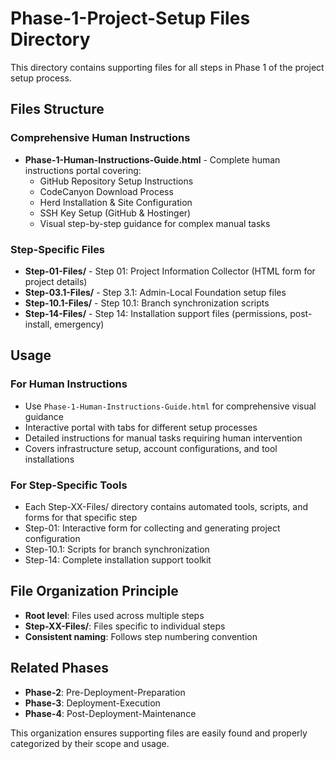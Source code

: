 # Phase-1-Project-Setup Files Directory

This directory contains supporting files for all steps in Phase 1 of the project setup process.

## Files Structure

### Comprehensive Human Instructions

-   **Phase-1-Human-Instructions-Guide.html** - Complete human instructions portal covering:
    -   GitHub Repository Setup Instructions
    -   CodeCanyon Download Process
    -   Herd Installation & Site Configuration
    -   SSH Key Setup (GitHub & Hostinger)
    -   Visual step-by-step guidance for complex manual tasks

### Step-Specific Files

-   **Step-01-Files/** - Step 01: Project Information Collector (HTML form for project details)
-   **Step-03.1-Files/** - Step 3.1: Admin-Local Foundation setup files
-   **Step-10.1-Files/** - Step 10.1: Branch synchronization scripts
-   **Step-14-Files/** - Step 14: Installation support files (permissions, post-install, emergency)

## Usage

### For Human Instructions

-   Use `Phase-1-Human-Instructions-Guide.html` for comprehensive visual guidance
-   Interactive portal with tabs for different setup processes
-   Detailed instructions for manual tasks requiring human intervention
-   Covers infrastructure setup, account configurations, and tool installations

### For Step-Specific Tools

-   Each Step-XX-Files/ directory contains automated tools, scripts, and forms for that specific step
-   Step-01: Interactive form for collecting and generating project configuration
-   Step-10.1: Scripts for branch synchronization
-   Step-14: Complete installation support toolkit

## File Organization Principle

-   **Root level**: Files used across multiple steps
-   **Step-XX-Files/**: Files specific to individual steps
-   **Consistent naming**: Follows step numbering convention

## Related Phases

-   **Phase-2**: Pre-Deployment-Preparation
-   **Phase-3**: Deployment-Execution
-   **Phase-4**: Post-Deployment-Maintenance

This organization ensures supporting files are easily found and properly categorized by their scope and usage.
